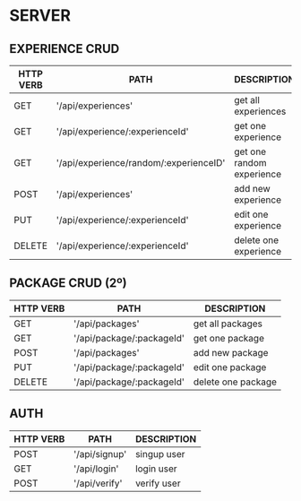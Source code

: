 # SERVER

 EXPERIENCE CRUD
 --

| HTTP VERB |             PATH                     |               DESCRIPTION                   |
|-----------|--------------------------------------|---------------------------------------------|
|GET        |'/api/experiences'                    | get all experiences                         |
|GET        |'/api/experience/:experienceId'       | get one experience                          |
|GET        |'/api/experience/random/:experienceID'| get one random experience                   |
|POST       |'/api/experiences'                    | add new experience                          |
|PUT        |'/api/experience/:experienceId'       | edit one experience                         |
|DELETE     |'/api/experience/:experienceId'       | delete one experience                       |


PACKAGE CRUD (2º)
--

| HTTP VERB |             PATH            |               DESCRIPTION                   |
|-----------|-----------------------------|---------------------------------------------|
|GET        |'/api/packages'              | get all packages                            |
|GET        |'/api/package/:packageId'    | get one package                             |
|POST       |'/api/packages'              | add new package                             |
|PUT        |'/api/package/:packageId'    | edit one package                            |
|DELETE     |'/api/package/:packageId'    | delete one package                          |


AUTH
--

| HTTP VERB |             PATH            |               DESCRIPTION                   |
|-----------|-----------------------------|---------------------------------------------|
|POST       |'/api/signup'                | singup user                                 |
|GET        |'/api/login'                 | login user                                  |
|POST       |'/api/verify'                | verify user                                 |

